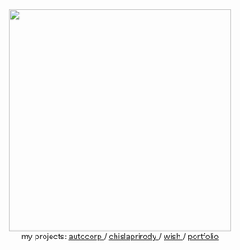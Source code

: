 <div align="center">
  <div id="header">
    <img src="https://media2.giphy.com/media/v1.Y2lkPTc5MGI3NjExMWI4eDNrd2J2ZHd5YWhyMHU3MmJwaWtmMDVpeml3ZGlleW9pZG4wdyZlcD12MV9pbnRlcm5hbF9naWZfYnlfaWQmY3Q9Zw/d6OqY1T6goD6M/giphy.gif" width="400"/>
  </div>
  <div id="badges">
    my projects:
    <a href="https://www.instagram.com/tsybarius/" target="_blank">
       autocorp
    </a>
    /
    <a href="https://www.instagram.com/tsybarius/" target="_blank">
       chislaprirody
    </a>
    /
    <a href="https://www.instagram.com/tsybarius/" target="_blank">
      wish
    </a>
    /
    <a href="https://www.linkedin.com/in/stas-jazz/" target="_blank">
      portfolio
    </a>
  </div>
</div>
